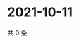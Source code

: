 # 2021-10-11

共 0 条

<!-- BEGIN WEIBO -->
<!-- 最后更新时间 Mon Oct 11 2021 02:00:51 GMT+0800 (China Standard Time) -->

<!-- END WEIBO -->

